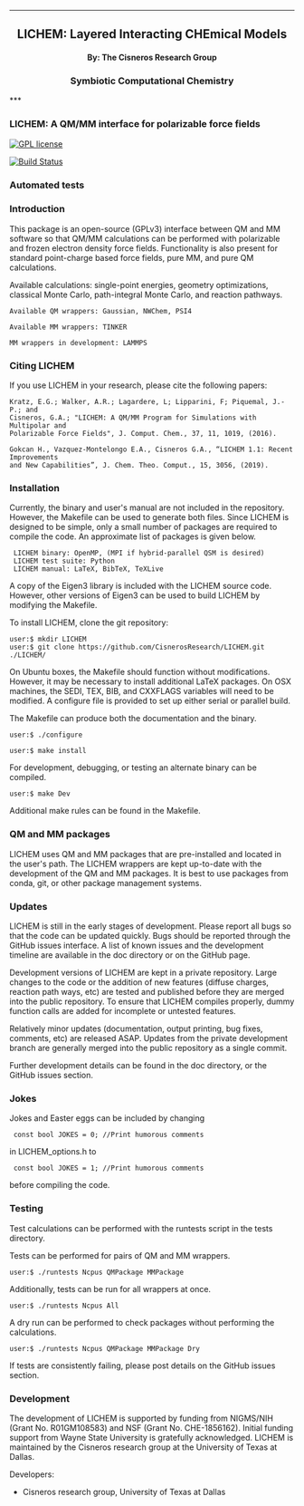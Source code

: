 
[//]: # (Mixture of GitHub markdown and HTML. HTML is needed for formatting.)

***
<div align=center> <h2>
LICHEM: Layered Interacting CHEmical Models
</h2> </div>

<div align=center> <h4> By: The Cisneros Research Group </h4> </div>

<div align=center> <h3> Symbiotic Computational Chemistry </h3> </div>
***

### LICHEM: A QM/MM interface for polarizable force fields

[![GPL license](https://img.shields.io/badge/license-GPLv3-blue.svg?style=flat)](https://github.com/CisnerosResearch/LICHEM/blob/master/src/GPL_LICENSE)

[![Build Status](https://github.com/CisnerosResearch/LICHEM/workflows/LICHEM-Build/badge.svg)](https://github.com/CisnerosResearch/LICHEM/actions)

### Automated tests

### Introduction

This package is an open-source (GPLv3) interface between QM and MM software
so that QM/MM calculations can be performed with polarizable and frozen
electron density force fields. Functionality is also present for standard
point-charge based force fields, pure MM, and pure QM calculations.

Available calculations: single-point energies, geometry optimizations,
classical Monte Carlo, path-integral Monte Carlo, and reaction pathways.
```
Available QM wrappers: Gaussian, NWChem, PSI4

Available MM wrappers: TINKER

MM wrappers in development: LAMMPS
```

### Citing LICHEM

If you use LICHEM in your research, please cite the following papers:

```
Kratz, E.G.; Walker, A.R.; Lagardere, L; Lipparini, F; Piquemal, J.-P.; and
Cisneros, G.A.; "LICHEM: A QM/MM Program for Simulations with Multipolar and
Polarizable Force Fields", J. Comput. Chem., 37, 11, 1019, (2016).
```

```
Gokcan H., Vazquez-Montelongo E.A., Cisneros G.A., “LICHEM 1.1: Recent Improvements
and New Capabilities”, J. Chem. Theo. Comput., 15, 3056, (2019).
```
### Installation

Currently, the binary and user's manual are not included in the repository.
However, the Makefile can be used to generate both files. Since LICHEM is
designed to be simple, only a small number of packages are required to compile
the code. An approximate list of packages is given below.
```
 LICHEM binary: OpenMP, (MPI if hybrid-parallel QSM is desired)
 LICHEM test suite: Python
 LICHEM manual: LaTeX, BibTeX, TeXLive
```
A copy of the Eigen3 library is included with the LICHEM source code.
However, other versions of Eigen3 can be used to build LICHEM by modifying
the Makefile.

To install LICHEM, clone the git repository:
```
user:$ mkdir LICHEM
user:$ git clone https://github.com/CisnerosResearch/LICHEM.git ./LICHEM/
```

On Ubuntu boxes, the Makefile should function without modifications. However,
it may be necessary to install additional LaTeX packages. On OSX machines,
the SEDI, TEX, BIB, and CXXFLAGS variables will need to be modified.
A configure file is provided to set up either serial or parallel build.

The Makefile can produce both the documentation and the binary.
```
user:$ ./configure
```
```
user:$ make install
```

For development, debugging, or testing an alternate binary can be compiled.
```
user:$ make Dev
```

Additional make rules can be found in the Makefile.

### QM and MM packages

LICHEM uses QM and MM packages that are pre-installed and located in the
user's path. The LICHEM wrappers are kept up-to-date with the development of
the QM and MM packages. It is best to use packages from conda, git, or other
package management systems.

### Updates

LICHEM is still in the early stages of development. Please report all bugs so
that the code can be updated quickly. Bugs should be reported through the
GitHub issues interface. A list of known issues and the development timeline
are available in the doc directory or on the GitHub page.

Development versions of LICHEM are kept in a private repository. Large changes
to the code or the addition of new features (diffuse charges, reaction path
ways, etc) are tested and published before they are merged into the public
repository. To ensure that LICHEM compiles properly, dummy function calls are
added for incomplete or untested features.

Relatively minor updates (documentation, output printing, bug fixes, comments,
etc) are released ASAP. Updates from the private development branch are
generally merged into the public repository as a single commit.

Further development details can be found in the doc directory, or the GitHub
issues section.

### Jokes

Jokes and Easter eggs can be included by changing
```
 const bool JOKES = 0; //Print humorous comments
```
in LICHEM_options.h to
```
 const bool JOKES = 1; //Print humorous comments
```
before compiling the code.

### Testing

Test calculations can be performed with the runtests script in the tests
directory.

Tests can be performed for pairs of QM and MM wrappers.
```
user:$ ./runtests Ncpus QMPackage MMPackage
```

Additionally, tests can be run for all wrappers at once.
```
user:$ ./runtests Ncpus All
```

A dry run can be performed to check packages without performing the
calculations.
```
user:$ ./runtests Ncpus QMPackage MMPackage Dry
```

If tests are consistently failing, please post details on the GitHub issues
section.

### Development

The development of LICHEM is supported by funding from NIGMS/NIH (Grant No.
R01GM108583) and NSF (Grant No. CHE-1856162). Initial funding support from 
Wayne State University is gratefully acknowledged. LICHEM is maintained by 
the Cisneros research group at the University of Texas at Dallas.

Developers:
<ul>
  <li>Cisneros research group, University of Texas at Dallas
</ul>
